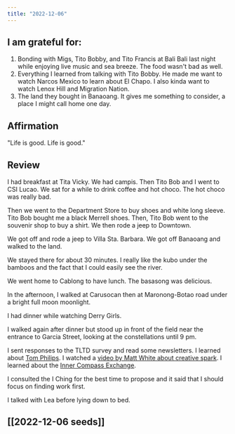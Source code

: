 ```yaml
---
title: "2022-12-06"
---
```

## I am grateful for:

1. Bonding with Migs, Tito Bobby, and Tito Francis at Bali Bali last night while enjoying live music and sea breeze. The food wasn't bad as well.
2. Everything I learned from talking with Tito Bobby. He made me want to watch Narcos Mexico to learn about El Chapo. I also kinda want to watch Lenox Hill and Migration Nation.
3. The land they bought in Banaoang. It gives me something to consider, a place I might call home one day.

## Affirmation

"Life is good. Life is good."

## Review

I had breakfast at Tita Vicky. We had campis. Then Tito Bob and I went to CSI Lucao. We sat for a while to drink coffee and hot choco. The hot choco was really bad.

Then we went to the Department Store to buy shoes and white long sleeve. Tito Bob bought me a black Merrell shoes. Then, Tito Bob went to the souvenir shop to buy a shirt. We then rode a jeep to Downtown.

We got off and rode a jeep to Villa Sta. Barbara. We got off Banaoang and walked to the land.

We stayed there for about 30 minutes. I really like the kubo under the bamboos and the fact that I could easily see the river.

We went home to Cablong to have lunch. The basasong was delicious.

In the afternoon, I walked at Carusocan then at Maronong-Botao road under a bright full moon moonlight.

I had dinner while watching Derry Girls.

I walked again after dinner but stood up in front of the field near the entrance to Garcia Street, looking at the constellations until 9 pm.

I sent responses to the TLTD survey and read some newsletters. I learned about [Tom Philips](https://www.tomphillips.co.uk/humument). I watched a [video by Matt White about creative spark](https://www.youtube.com/watch?v=wo6m9VeBWO4). I learned about the [Inner Compass Exchange](https://exchange.theinnercompass.org/).

I consulted the I Ching for the best time to propose and it said that I should focus on finding work first.

I talked with Lea before lying down to bed.

## [[2022-12-06 seeds]]
